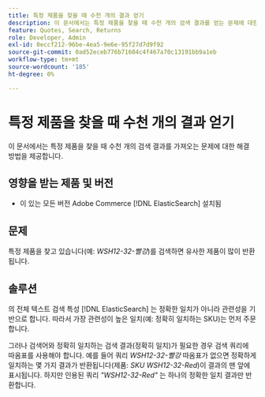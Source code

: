 ```yaml
---
title: 특정 제품을 찾을 때 수천 개의 결과 얻기
description: 이 문서에서는 특정 제품을 찾을 때 수천 개의 검색 결과를 얻는 문제에 대한 해결 방법을 제공합니다.
feature: Quotes, Search, Returns
role: Developer, Admin
exl-id: 0eccf212-96be-4ea5-9e6e-95f27d7d9f92
source-git-commit: 0ad52eceb776b71604c4f467a70c13191bb9a1eb
workflow-type: tm+mt
source-wordcount: '185'
ht-degree: 0%

---
```


# 특정 제품을 찾을 때 수천 개의 결과 얻기

이 문서에서는 특정 제품을 찾을 때 수천 개의 검색 결과를 가져오는 문제에 대한 해결 방법을 제공합니다.

## 영향을 받는 제품 및 버전

* 이 있는 모든 버전 Adobe Commerce [!DNL ElasticSearch] 설치됨

## 문제

특정 제품을 찾고 있습니다(예: *WSH12-32-빨강*)를 검색하면 유사한 제품이 많이 반환됩니다.

## 솔루션

의 전체 텍스트 검색 특성 [!DNL ElasticSearch] 는 정확한 일치가 아니라 관련성을 기반으로 합니다. 따라서 가장 관련성이 높은 일치(예: 정확히 일치하는 SKU)는 먼저 주문합니다.

그러나 검색어와 정확히 일치하는 검색 결과(정확히 일치)가 필요한 경우 검색 쿼리에 따옴표를 사용해야 합니다. 예를 들어 쿼리 *WSH12-32-빨강* 따옴표가 없으면 정확하게 일치하는 몇 가지 결과가 반환됩니다(제품: *SKU WSH12-32-Red*)이 결과의 맨 앞에 표시됩니다. 하지만 인용된 쿼리 *&quot;WSH12-32-Red&quot;* 는 하나의 정확한 일치 결과만 반환합니다.
